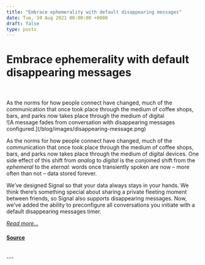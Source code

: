 ```yaml
---
title: "Embrace ephemerality with default disappearing messages"
date: Tue, 10 Aug 2021 00:00:00 +0000
draft: false
type: posts
---
```

# Embrace ephemerality with default disappearing messages

<br/>

<br/>
 As the norms for how people connect have changed, much of the communication that once took place through the medium of coffee shops, bars, and parks now takes place through the medium of digital
<br/>
![A message fades from conversation with disappearing messages configured.](/blog/images/disappearing-message.png)

As the norms for how people connect have changed, much of the communication that once took place through the medium of coffee shops, bars, and parks now takes place through the medium of digital devices. One side effect of this shift from _analog_ to _digital_ is the conjoined shift from the _ephemeral_ to the _eternal:_ words once transiently spoken are now – more often than not – data stored forever.

We’ve designed Signal so that your data always stays in your hands. We think there’s something special about sharing a private fleeting moment between friends, so Signal also supports disappearing messages. Now, we’ve added the ability to preconfigure all conversations you initiate with a default disappearing messages timer.

[_Read more..._](https://signal.org/blog/disappearing-by-default/)

#### [Source](https://signal.org/blog/disappearing-by-default/)

<br/>
---
